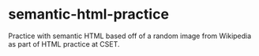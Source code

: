 # semantic-html-practice
Practice with semantic HTML based off of a random image from Wikipedia as part of HTML practice at CSET.
